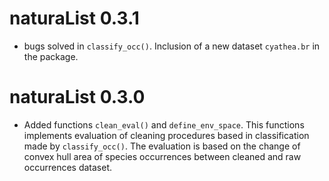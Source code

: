 # naturaList 0.3.1

* bugs solved in `classify_occ()`. Inclusion of a new dataset `cyathea.br` in the package.

# naturaList 0.3.0

* Added functions `clean_eval()` and `define_env_space`. This functions implements evaluation of cleaning procedures based in classification made by `classify_occ()`. The evaluation is based on the change of convex hull area of species occurrences between cleaned and raw occurrences dataset.
